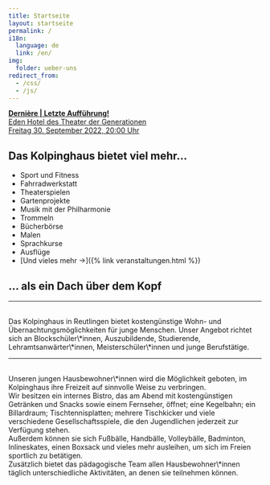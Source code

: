 ```yaml
---
title: Startseite
layout: startseite
permalink: /
i18n:
  language: de
  link: /en/
img:
  folder: ueber-uns
redirect_from:
  - /css/
  - /js/
---
```


<div>
  <a href="{% include img-link id='Eden_Hotel_Derniere.pdf' folder='pdf' %}">
    <div class="alert alert-danger text-dark" id="alert-derniere">
      <strong>Dernière | Letzte Aufführung!</strong><br>
      Eden Hotel des Theater der Generationen<br>
      Freitag 30. September 2022, 20:00 Uhr
    </div>
  </a>
</div>
<script>
  if (+new Date() > +new Date("2022-10-01")) document.getElementById("alert-derniere").style.display = "none";
</script>

## Das Kolpinghaus bietet viel mehr...

- Sport und Fitness
- Fahrradwerkstatt
- Theaterspielen
- Gartenprojekte
- Musik mit der Philharmonie
- Trommeln
- Bücherbörse
- Malen
- Sprachkurse
- Ausflüge
- [Und vieles mehr &rarr;]({% link veranstaltungen.html %})

## ... als ein Dach über dem Kopf

---

<br>
Das Kolpinghaus in Reutlingen bietet kostengünstige Wohn- und Übernachtungsmöglichkeiten für junge Menschen. Unser Angebot richtet sich an Blockschüler\*innen, Auszubildende, Studierende, Lehramtsanwärter\*innen, Meisterschüler\*innen und junge Berufstätige.

---

<br>
Unseren jungen Hausbewohner\*innen wird die Möglichkeit geboten, im Kolpinghaus ihre Freizeit auf sinnvolle Weise zu verbringen.<br>
Wir besitzen ein internes Bistro, das am Abend mit kostengünstigen Getränken und Snacks sowie einem Fernseher, öffnet; eine Kegelbahn; ein Billardraum; Tischtennisplatten; mehrere Tischkicker und viele verschiedene Gesellschaftsspiele, die den Jugendlichen jederzeit zur Verfügung stehen. <br>
Außerdem können sie sich Fußbälle, Handbälle, Volleybälle, Badminton, Inlineskates, einen Boxsack und vieles mehr ausleihen, um sich im Freien sportlich zu betätigen.<br>
Zusätzlich bietet das pädagogische Team allen Hausbewohner\*innen täglich unterschiedliche Aktivitäten, an denen sie teilnehmen können.<br>
